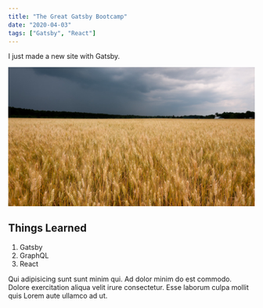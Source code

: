 ```yaml
---
title: "The Great Gatsby Bootcamp"
date: "2020-04-03"
tags: ["Gatsby", "React"]
---
```


I just made a new site with Gatsby.

![Field of Grain](./grain.jpg)

## Things Learned

1. Gatsby
2. GraphQL
3. React

Qui adipisicing sunt sunt minim qui. Ad dolor minim do est commodo. Dolore exercitation aliqua velit irure consectetur. Esse laborum culpa mollit quis Lorem aute ullamco ad ut.
